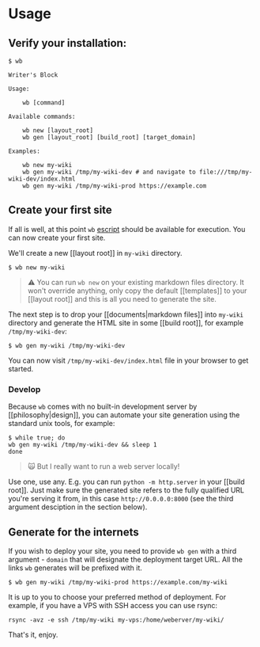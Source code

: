 # Usage

## Verify your installation:

```
$ wb

Writer's Block

Usage:

    wb [command]

Available commands:

    wb new [layout_root]
    wb gen [layout_root] [build_root] [target_domain]

Examples:

    wb new my-wiki
    wb gen my-wiki /tmp/my-wiki-dev # and navigate to file:///tmp/my-wiki-dev/index.html
    wb gen my-wiki /tmp/my-wiki-prod https://example.com
```

## Create your first site

If all is well, at this point `wb` [escript](https://hexdocs.pm/mix/master/Mix.Tasks.Escript.Build.html) 
should be available for execution. You can now create your first site.

We'll create a new [[layout root]] in `my-wiki` directory.

```
$ wb new my-wiki
```

> :warning: You can run `wb new` on your existing markdown files directory. It won't
override anything, only copy the default [[templates]] to your [[layout root]] and
this is all you need to generate the site.

The next step is to drop your [[documents|markdown files]] into `my-wiki` directory and
generate the HTML site in some [[build root]], for example `/tmp/my-wiki-dev`:

```
$ wb gen my-wiki /tmp/my-wiki-dev
```

You can now visit `/tmp/my-wiki-dev/index.html` file in your browser to get
started.

### Develop

Because `wb` comes with no built-in development server by [[philosophy|design]], you can automate your
site generation using the standard unix tools, for example:

```
$ while true; do
wb gen my-wiki /tmp/my-wiki-dev && sleep 1
done
```

> :scream_cat: But I really want to run a web server locally!

Use one, use any. E.g. you can run `python -m http.server` in your [[build root]]. 
Just make sure the generated site refers to the fully qualified URL you're serving
it from, in this case `http://0.0.0.0:8000` (see the third argument desciption in the section below).

## Generate for the internets

If you wish to deploy your site, you need to provide `wb gen` with a third
argument - `domain` that will designate the deployment target URL. 
All the links `wb` generates will be prefixed with it.

```
$ wb gen my-wiki /tmp/my-wiki-prod https://example.com/my-wiki
```

It is up to you to choose your preferred method of deployment. For example, 
if you have a VPS with SSH access you can use rsync:

```
rsync -avz -e ssh /tmp/my-wiki my-vps:/home/weberver/my-wiki/
```

That's it, enjoy.
